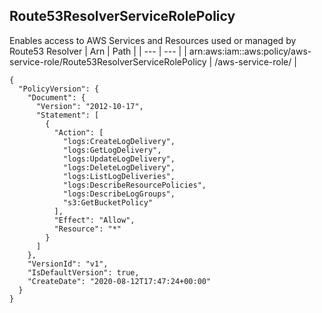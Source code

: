 
## Route53ResolverServiceRolePolicy
Enables access to AWS Services and Resources used or managed by Route53 Resolver
| Arn | Path |
| --- | --- |
| arn:aws:iam::aws:policy/aws-service-role/Route53ResolverServiceRolePolicy | /aws-service-role/ |
```
{
  "PolicyVersion": {
    "Document": {
      "Version": "2012-10-17",
      "Statement": [
        {
          "Action": [
            "logs:CreateLogDelivery",
            "logs:GetLogDelivery",
            "logs:UpdateLogDelivery",
            "logs:DeleteLogDelivery",
            "logs:ListLogDeliveries",
            "logs:DescribeResourcePolicies",
            "logs:DescribeLogGroups",
            "s3:GetBucketPolicy"
          ],
          "Effect": "Allow",
          "Resource": "*"
        }
      ]
    },
    "VersionId": "v1",
    "IsDefaultVersion": true,
    "CreateDate": "2020-08-12T17:47:24+00:00"
  }
}
```
